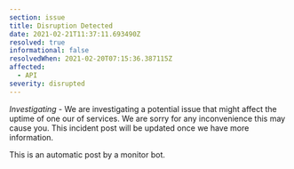 ```yaml
---
section: issue
title: Disruption Detected
date: 2021-02-21T11:37:11.693490Z
resolved: true
informational: false
resolvedWhen: 2021-02-20T07:15:36.387115Z
affected:
  - API
severity: disrupted
---
```

*Investigating* - We are investigating a potential issue that might affect the uptime of one our of services. We are sorry for any inconvenience this may cause you. This incident post will be updated once we have more information.

This is an automatic post by a monitor bot.
        